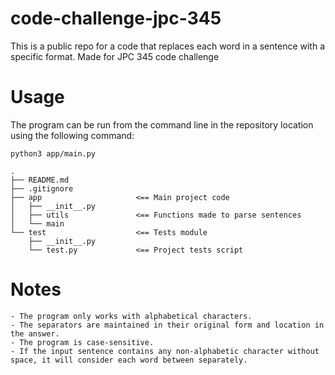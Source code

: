 # code-challenge-jpc-345

This is a public repo for a code that replaces each word in a sentence with a specific format. Made for JPC 345 code challenge

# Usage

The program can be run from the command line in the repository location using the following command:

`python3 app/main.py`

```
.
├── README.md
├── .gitignore
├── app                     <== Main project code
│   ├── __init__.py
│   ├── utils               <== Functions made to parse sentences
│   └── main
└── test                    <== Tests module
    ├── __init__.py
    └── test.py             <== Project tests script
```

# Notes

    - The program only works with alphabetical characters.
    - The separators are maintained in their original form and location in the answer.
    - The program is case-sensitive.
    - If the input sentence contains any non-alphabetic character without space, it will consider each word between separately.
